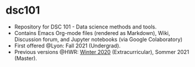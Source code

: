 # dsc101
* Repository for DSC 101 - Data science methods and tools.
* Contains Emacs Org-mode files (rendered as Markdown), Wiki, Discussion forum, and Jupyter notebooks (via Google Colaboratory)
* First offered @Lyon: Fall 2021 (Undergrad).
* Previous versions @HWR: [Winter 2020](https://github.com/birkenkrahe/ds101) (Extracurricular), Sommer 2021 (Master).
